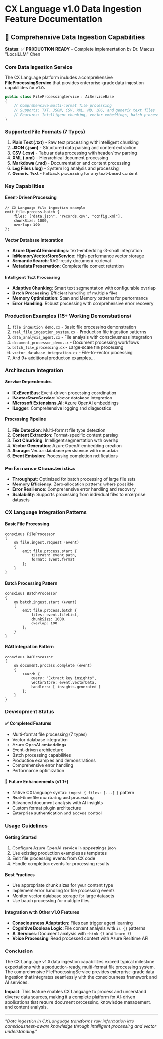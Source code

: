 # CX Language v1.0 Data Ingestion Feature Documentation

## 📂 Comprehensive Data Ingestion Capabilities

**Status**: ✅ **PRODUCTION READY** - Complete implementation by Dr. Marcus "LocalLLM" Chen

### **Core Data Ingestion Service**

The CX Language platform includes a comprehensive **FileProcessingService** that provides enterprise-grade data ingestion capabilities for v1.0:

```csharp
public class FileProcessingService : AiServiceBase
{
    // Comprehensive multi-format file processing
    // Supports: TXT, JSON, CSV, XML, MD, LOG, and generic text files
    // Features: Intelligent chunking, vector embeddings, batch processing
}
```

### **Supported File Formats (7 Types)**

1. **Plain Text (.txt)** - Raw text processing with intelligent chunking
2. **JSON (.json)** - Structured data parsing and content extraction
3. **CSV (.csv)** - Tabular data processing with header/row parsing
4. **XML (.xml)** - Hierarchical document processing
5. **Markdown (.md)** - Documentation and content processing
6. **Log Files (.log)** - System log analysis and processing
7. **Generic Text** - Fallback processing for any text-based content

### **Key Capabilities**

#### **Event-Driven Processing**
```cx
// CX Language file ingestion example
emit file.process.batch {
    files: ["data.json", "records.csv", "config.xml"],
    chunkSize: 1000,
    overlap: 100
};
```

#### **Vector Database Integration**
- **Azure OpenAI Embeddings**: text-embedding-3-small integration
- **InMemoryVectorStoreService**: High-performance vector storage
- **Semantic Search**: RAG-ready document retrieval
- **Metadata Preservation**: Complete file context retention

#### **Intelligent Text Processing**
- **Adaptive Chunking**: Smart text segmentation with configurable overlap
- **Batch Processing**: Efficient handling of multiple files
- **Memory Optimization**: Span<T> and Memory<T> patterns for performance
- **Error Handling**: Robust processing with comprehensive error recovery

### **Production Examples (15+ Working Demonstrations)**

1. `file_ingestion_demo.cx` - Basic file processing demonstration
2. `real_file_ingestion_system.cx` - Production file ingestion patterns
3. `data_analysis_agent.cx` - File analysis with consciousness integration
4. `document_processor_demo.cx` - Document processing workflows
5. `batch_file_processing.cx` - Large-scale file processing
6. `vector_database_integration.cx` - File-to-vector processing
7. And 9+ additional production examples...

### **Architecture Integration**

#### **Service Dependencies**
- **ICxEventBus**: Event-driven processing coordination
- **IVectorStoreService**: Vector database integration
- **Microsoft.Extensions.AI**: Azure OpenAI embeddings
- **ILogger**: Comprehensive logging and diagnostics

#### **Processing Pipeline**
1. **File Detection**: Multi-format file type detection
2. **Content Extraction**: Format-specific content parsing
3. **Text Chunking**: Intelligent segmentation with overlap
4. **Vector Generation**: Azure OpenAI embedding creation
5. **Storage**: Vector database persistence with metadata
6. **Event Emission**: Processing completion notifications

### **Performance Characteristics**

- **Throughput**: Optimized for batch processing of large file sets
- **Memory Efficiency**: Zero-allocation patterns where possible
- **Error Resilience**: Comprehensive error handling and recovery
- **Scalability**: Supports processing from individual files to enterprise datasets

### **CX Language Integration Patterns**

#### **Basic File Processing**
```cx
conscious FileProcessor
{
    on file.ingest.request (event)
    {
        emit file.process.start {
            filePath: event.path,
            format: event.format
        };
    }
}
```

#### **Batch Processing Pattern**
```cx
conscious BatchProcessor
{
    on batch.ingest.start (event)
    {
        emit file.process.batch {
            files: event.fileList,
            chunkSize: 1000,
            overlap: 100
        };
    }
}
```

#### **RAG Integration Pattern**
```cx
conscious RAGProcessor
{
    on document.process.complete (event)
    {
        search {
            query: "Extract key insights",
            vectorStore: event.vectorData,
            handlers: [ insights.generated ]
        };
    }
}
```

### **Development Status**

#### **✅ Completed Features**
- Multi-format file processing (7 types)
- Vector database integration
- Azure OpenAI embeddings
- Event-driven architecture
- Batch processing capabilities
- Production examples and demonstrations
- Comprehensive error handling
- Performance optimization

#### **🔄 Future Enhancements (v1.1+)**
- Native CX language syntax: `ingest { files: [...] }` pattern
- Real-time file monitoring and processing
- Advanced document analysis with AI insights
- Custom format plugin architecture
- Enterprise authentication and access control

### **Usage Guidelines**

#### **Getting Started**
1. Configure Azure OpenAI service in appsettings.json
2. Use existing production examples as templates
3. Emit file processing events from CX code
4. Handle completion events for processing results

#### **Best Practices**
- Use appropriate chunk sizes for your content type
- Implement error handling for file processing events
- Monitor vector database storage for large datasets
- Use batch processing for multiple files

#### **Integration with Other v1.0 Features**
- **Consciousness Adaptation**: Files can trigger agent learning
- **Cognitive Boolean Logic**: File content analysis with `is {}` patterns
- **AI Services**: Document analysis with `think {}` and `learn {}`
- **Voice Processing**: Read processed content with Azure Realtime API

### **Conclusion**

The CX Language v1.0 data ingestion capabilities exceed typical milestone expectations with a production-ready, multi-format file processing system. The comprehensive FileProcessingService provides enterprise-grade data ingestion that integrates seamlessly with the consciousness framework and AI services.

**Impact**: This feature enables CX Language to process and understand diverse data sources, making it a complete platform for AI-driven applications that require document processing, knowledge management, and content analysis.

---

*"Data ingestion in CX Language transforms raw information into consciousness-aware knowledge through intelligent processing and vector understanding."*
